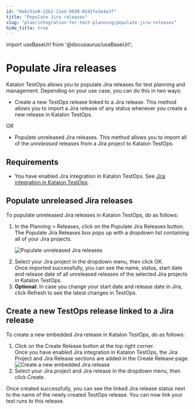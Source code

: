 ```yaml
---
id: "8e6c51e0-22b2-11ed-9930-0242fe3e4a3f"
title: "Populate Jira releases"
slug: "plan/integration-for-test-planning/populate-jira-releases"
hide_title: true
---
```

import useBaseUrl from '@docusaurus/useBaseUrl';


# <a id="id_2" class="anchor_top_offset"/><a id="ariaid-title1" class="anchor_top_offset"/>Populate Jira releases

<p xmlns="http://www.w3.org/1999/xhtml" className="p"><span className="ph">Katalon TestOps</span> allows you to populate Jira releases for test planning and management. Depending on your use case, you can do this in two ways:</p> 
<ul xmlns="http://www.w3.org/1999/xhtml" className="ul"><li className="li">Create a new TestOps release linked to a Jira release. This method allows you to import a Jira release of any status whenever you create a new release in <span className="ph">Katalon TestOps</span>.</li></ul> 
<p xmlns="http://www.w3.org/1999/xhtml" className="p">OR</p> 
<ul xmlns="http://www.w3.org/1999/xhtml" className="ul"><li className="li">Populate unreleased Jira releases. This method allows you to import all of the <em className="ph i">unreleased</em> releases from a Jira project to <span className="ph">Katalon TestOps</span>.</li></ul> 

## Requirements

<div xmlns="http://www.w3.org/1999/xhtml" className="p"><ul className="ul"><li className="li"><p className="p">You have enabled Jira integration in <span className="ph">Katalon TestOps</span>. See <a className="xref" href="/docs/organize/integration-for-organizing-tests/jira-integration/enable-katalon-testops---jira-integration-for-test-management">Jira integration in <span className="ph">Katalon TestOps</span></a>.</p></li></ul></div>

## <a id="task-3667" class="anchor_top_offset"/>Populate unreleased Jira releases

<section xmlns="http://www.w3.org/1999/xhtml" className="section context">To populate unreleased Jira releases in <span className="ph">Katalon TestOps</span>, do as follows:</section> 
<ol xmlns="http://www.w3.org/1999/xhtml" className="ol steps"><li className="li step stepexpand"><span className="ph cmd">In the <span className="ph uicontrol">Planning</span> &gt; <span className="ph uicontrol">Releases</span>, click on the <span className="ph uicontrol">Populate Jira Releases</span> button.</span><div className="itemgroup stepresult">The <span className="ph uicontrol">Populate Jira Releases</span> box pops up with a dropdown list containing all of your Jira projects.<p className="p"><img className="image" src={useBaseUrl("/8e6c03c0-22b2-11ed-9930-0242fe3e4a3f.png")} alt="Populate unreleased Jira releases" /></p></div></li><li className="li step stepexpand"><span className="ph cmd">Select your Jira project  in the dropdown menu, then click <span className="ph uicontrol">OK</span>.</span><div className="itemgroup stepresult">Once imported successfully, you can see the name, status, start date and release date of all unreleased releases of the selected Jira projects in <span className="ph">Katalon TestOps</span>.</div></li><li className="li step stepexpand"><span className="ph cmd"><strong className="ph b">Optional:</strong> In case you change your start date and release date in Jira, click <span className="ph uicontrol">Refresh</span> to see the latest  changes in TestOps.</span></li></ol> 

## <a id="task-4547" class="anchor_top_offset"/>Create a new TestOps release linked to a Jira release

<section xmlns="http://www.w3.org/1999/xhtml" className="section context">To create a new embedded Jira release in <span className="ph">Katalon TestOps</span>, do as follows:</section> 
<ol xmlns="http://www.w3.org/1999/xhtml" className="ol steps"><li className="li step stepexpand"><span className="ph cmd">Click on the <span className="ph uicontrol">Create Release</span> button at the top right corner.</span><div className="itemgroup info">Once you have enabled Jira integration in <span className="ph">Katalon TestOps</span>, the <span className="ph uicontrol">Jira Project</span> and <span className="ph uicontrol">Jira Release</span> sections are added in the <span className="ph uicontrol">Create Release</span> page.</div><div className="itemgroup info"><img className="image" src={useBaseUrl("/8e6b4070-22b2-11ed-9930-0242fe3e4a3f.png")} alt="Create a new embedded Jira release" /></div></li><li className="li step stepexpand"><span className="ph cmd">Select your Jira project and Jira release in the dropdown menu, then click <span className="ph uicontrol">Create</span>.</span></li></ol> 
<section xmlns="http://www.w3.org/1999/xhtml" className="section result">Once created successfully, you can see the linked Jira release status next to the name of the newly created TestOps release. You can now link your test runs to this release. </section> 
